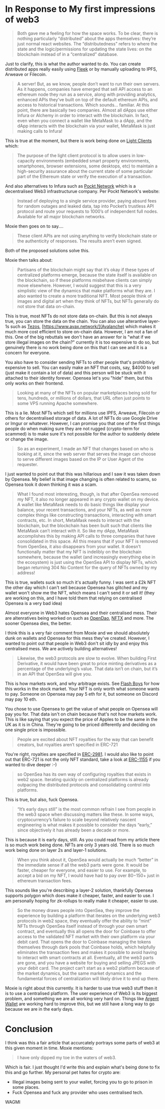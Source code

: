 # In Response to My first impressions of web3


> Both gave me a feeling for how the space works. To be clear, there is nothing particularly “distributed” about the apps themselves: they’re just normal react websites. The “distributedness” refers to where the state and the logic/permissions for updating the state lives: on the blockchain instead of in a “centralized” database.

Just to clarify, this is what the author wanted to do. You can create distributed apps really easily using [Fleek](https://fleek.co/) or by manually uploading to IPFS, Arweave or Filecoin.

> A server! But, as we know, people don’t want to run their own servers. As it happens, companies have emerged that sell API access to an ethereum node they run as a service, along with providing analytics, enhanced APIs they’ve built on top of the default ethereum APIs, and access to historical transactions. Which sounds… familiar. At this point, there are basically two companies. Almost all dApps use either Infura or Alchemy in order to interact with the blockchain. In fact, even when you connect a wallet like MetaMask to a dApp, and the dApp interacts with the blockchain via your wallet, MetaMask is just making calls to Infura!

This is true at the moment, but there is work being done on [Light Clients](https://eth.wiki/concepts/light-client-protocol) which:

> The purpose of the light client protocol is to allow users in low-capacity environments (embedded smart property environments, smartphones, browser extensions, some desktops, etc) to maintain a high-security assurance about the current state of some particular part of the Ethereum state or verify the execution of a transaction.

And also alternatives to Infura such as [Pockt Network](https://www.pokt.network/) which is a decentralised Web3 infrastructurue company. Per Pockt Network's website:

> Instead of deploying to a single service provider, paying absurd fees for random outages and leaked data, tap into Pocket’s trustless API protocol and route your requests to 1000’s of independent full nodes. Available for all major blockchain networks.

Moxie then goes on to say....

> These client APIs are not using anything to verify blockchain state or the authenticity of responses. The results aren’t even signed.

Both of the proposed solutions solve this.

Moxie then talks about:

> Partisans of the blockchain might say that it’s okay if these types of centralized platforms emerge, because the state itself is available on the blockchain, so if these platforms misbehave clients can simply move elsewhere. However, I would suggest that this is a very simplistic view of the dynamics that make platforms what they are.
> I also wanted to create a more traditional NFT. Most people think of images and digital art when they think of NFTs, but NFTs generally do not store that data on-chain.

This is true, most NFTs do not store data on-chain. But this is not always true, you can store the data on the chain. You can also use alterantive layer-1s such as [Tezos](https://tezos.com/), [https://www.avax.network/](Avalanche) which makes it much more cost efficient to store on-chain data. However, I am not a fan of this. One of the big rebuttals we don't have an answer for is "what if we store illegal images on the chain?" currently it is too expensive to do so, but genuinely there is no work being done on this that I can see and it is a concern for everyone.

You also have to consider sending NFTs to other people that's prohibitivly expensive to sell. You can easily make an NFT that costs, say, $4000 to sell (just make it contain a lot of data) and this person will be stuck with it attached to their identity forever. Opensea let's you "hide" them, but this only works on their frontend.

>  Looking at many of the NFTs on popular marketplaces being sold for tens, hundreds, or millions of dollars, that URL often just points to some VPS running Apache somewhere.

This is a lie. Most NFTs which sell for millions use IPFS, Arweave, Filecoin or others for decentralised storage of data. A lot of NFTs do use Google Drive or Imgur or whatever. However, I can promise you that one of the first things people do when making sure they are not rugged (crypto-term for scammed) is to make sure it's not possible for the author to suddenly delete or change the image.

> So as an experiment, I made an NFT that changes based on who is looking at it, since the web server that serves the image can choose to serve different images based on the IP or User Agent of the requester.

I just wanted to point out that this was hillarious and I saw it was taken down by Opensea. My belief is that image changing is often related to scams, so Opensea took it down thinking it was a scam.

> What I found most interesting, though, is that after OpenSea removed my NFT, it also no longer appeared in any crypto wallet on my device.
> A wallet like MetaMask needs to do basic things like display your balance, your recent transactions, and your NFTs, as well as more complex things like constructing transactions, interacting with smart contracts, etc. In short, MetaMask needs to interact with the blockchain, but the blockchain has been built such that clients like MetaMask can’t interact with it. So like my dApp, MetaMask accomplishes this by making API calls to three companies that have consolidated in this space.
> All this means that if your NFT is removed from OpenSea, it also disappears from your wallet. It doesn’t functionally matter that my NFT is indelibly on the blockchain somewhere, because the wallet (and increasingly everything else in the ecosystem) is just using the OpenSea API to display NFTs, which began returning 304 No Content for the query of NFTs owned by my address!

This is true, wallets suck so much it's actually funny. I was sent a £2k NFT the other day which I can't sell because Opensea has glitched and my wallet won't show me the NFT, which means I can't send it or sell it! (they are working on this, and I have told them that relying on centralised Opensea is a very bad idea)

Almost everyone in Web3 hates Opensea and their centralised mess. Their are altenratives being worked on such as [OpenDao](https://www.theopendao.com/), [NFTX](https://nftx.io/) and more. The sooner Opensea dies, the better.

I think this is a very fair comment from Moxie and we should absolutely dunk on wallets and Opensea for this mess they've created. However, I wanted to point out that people in Web3 don't sit idly by and enjoy this centralised mess. We are actively building alternatives!

> Likewise, the web3 protocols are slow to evolve. When building First Derivative, it would have been great to price minting derivatives as a percentage of the underlying’s value. That data isn’t on chain, but it’s in an API that OpenSea will give you. 

This is how markets work, and why arbitrage exists. See [Flash Boys](https://en.wikipedia.org/wiki/Flash_Boys) for how this works in the stock market. Your NFT is only worth what someone wants to pay. Someone on Opensea may pay 5 eth for it, but someone on Discord may pay 10 eth.

You chose to use Opensea to get the value of what people on Opensea will pay you for. That data isn't on chain because that's not how markets work. This is like saying that you expect the price of Apples to be the same in the UK as it is in China. They're going to be priced differently and deciding on one single price is impossible. 

> People are excited about NFT royalties for the way that can benefit creators, but royalties aren’t specified in ERC-721

You're right, royalties are specified in [ERC-2981](https://eips.ethereum.org/EIPS/eip-2981). I would also like to point out that ERC-721 is not the only NFT standard, take a look at [ERC-1155](https://eips.ethereum.org/EIPS/eip-1155) if you wanted to dive deeper :-) 

> so OpenSea has its own way of configuring royalties that exists in web2 space. Iterating quickly on centralized platforms is already outpacing the distributed protocols and consolidating control into platforms.

This is true, but also, fuck Opensea.

> “It’s early days still” is the most common refrain I see from people in the web3 space when discussing matters like these. In some ways, cryptocurrency’s failure to scale beyond relatively nascent engineering is what makes it possible to consider the days “early,” since objectively it has already been a decade or more.

This is because it is early days, still. As you could read from my article there is so much work being done. NFTs are only 3 years old. There is so much work being done on layer 2s and layer-1 solutions.

> When you think about it, OpenSea would actually be much “better” in the immediate sense if all the web3 parts were gone. It would be faster, cheaper for everyone, and easier to use. 
> For example, to accept a bid on my NFT, I would have had to pay over $80-$150+ just in ethereum transaction fees.


This sounds like you're describing a layer-2 solution, thankfully Opensea supports polygon which does make it cheaper, faster, and easier to use. I am personally hoping for zk-rollups to really make it cheaper, easier to use.

> So the money draws people into OpenSea, they improve the experience by building a platform that iterates on the underlying web3 protocols in web2 space, they eventually offer the ability to “mint” NFTs through OpenSea itself instead of through your own smart contract, and eventually this all opens the door for Coinbase to offer access to the validated NFT market with their own platform via your debit card. That opens the door to Coinbase managing the tokens themselves through dark pools that Coinbase holds, which helpfully eliminates the transaction fees and makes it possible to avoid having to interact with smart contracts at all. Eventually, all the web3 parts are gone, and you have a website for buying and selling JPEGS with your debit card. The project can’t start as a web2 platform because of the market dynamics, but the same market dynamics and the fundamental forces of centralization will likely drive it to end up there.

Moxie is right about this currently. It is harder to use true web3 stuff then it is to use a centralised platform. The user experience of Web3 is its biggest problem, and something we are all working very hard on. Things like [Argent Wallet](https://www.argent.xyz/) are working hard to improve this, but we still have a long way to go because we are in the early days.

# Conclusion

I think was this a fair article that accurcately portrays some parts of web3 at this given moment in time. Moxie mentions:

> I have only dipped my toe in the waters of web3.

Which is fair. I just thought I'd write this and explain what's being done to fix this and go further. My personal pet hates for crypto are:

* Illegal images being sent to your wallet, forcing you to go to prison in some places.
* Fuck Opensea and fuck any provider who uses centralised tech.

WAGMI